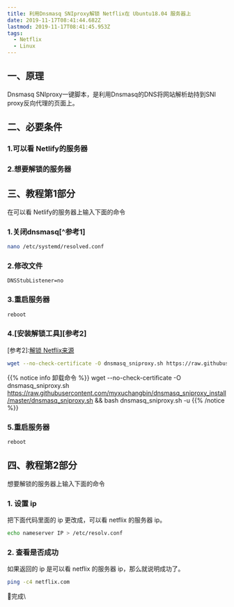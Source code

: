 ```yaml
---
title: 利用Dnsmasq SNIproxy解锁 Netflix在 Ubuntu18.04 服务器上
date: 2019-11-17T08:41:44.682Z
lastmod: 2019-11-17T08:41:45.953Z
tags:
  - Netflix
  - Linux
---
```


## 一、原理
Dnsmasq SNIproxy一键脚本，是利用Dnsmasq的DNS将网站解析劫持到SNI proxy反向代理的页面上。
## 二、必要条件
### 1.可以看 Netlify的服务器
### 2.想要解锁的服务器
## 三、教程第1部分
在可以看 Netlify的服务器上输入下面的命令
### 1.关闭dnsmasq[^参考1]
[^footnote]:[关闭Dnsmasq](https://superuser.com/questions/1318220/ubuntu-18-04-disable-dnsmasq-base-and-enable-full-dnsmasq)
```bash
nano /etc/systemd/resolved.conf
```
### 2.修改文件
```config
DNSStubListener=no
```
### 3.重启服务器
```bash
reboot
```
### 4.[安装解锁工具][参考2]
[参考2]:[解锁 Netflix来源](https://www.mebi.me/1035)
```bash
wget --no-check-certificate -O dnsmasq_sniproxy.sh https://raw.githubusercontent.com/myxuchangbin/dnsmasq_sniproxy_install/master/dnsmasq_sniproxy.sh && bash dnsmasq_sniproxy.sh -i
```
{{% notice info 卸载命令 %}}
wget --no-check-certificate -O dnsmasq_sniproxy.sh https://raw.githubusercontent.com/myxuchangbin/dnsmasq_sniproxy_install/master/dnsmasq_sniproxy.sh && bash dnsmasq_sniproxy.sh -u
{{% /notice %}}
### 5.重启服务器
```bash
reboot
```
## 四、教程第2部分
想要解锁的服务器上输入下面的命令
### 1. 设置 ip
把下面代码里面的 ip 更改成，可以看 netflix 的服务器 ip。
```bash
echo nameserver IP > /etc/resolv.conf
```
### 2. 查看是否成功
如果返回的 ip 是可以看 netflix 的服务器 ip，那么就说明成功了。
```bash
ping -c4 netflix.com
```
:tada:完成\
